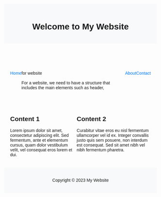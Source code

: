 <!DOCTYPE html>
<html lang="en">
<head>
	<meta charset="UTF-8">
	<meta name="viewport" content="width=device-width, initial-scale=1.0">
	<title>Example HTML5 Document</title>
	<style>
		body {
			font-family: Arial, sans-serif;
		}
		header, nav, main, footer {
			padding: 20px;
			box-sizing: border-box;
		}
		header, footer {
			background-color: #f8f9fa;
			text-align: center;
		}
		nav ul {
			list-style-type: none;
			padding: 0;
			display: flex;
			justify-content: space-around;
		}
		nav a {
			text-decoration: none;
			color: #007bff;
		}
		main {
			display: flex;
			justify-content: space-around;
		}
		canvas {
			border: 1px solid black;
		}
		audio, video {
			display: block;
			margin: 0 auto;
		}
	</style>
</head>
<body>
	<header>
		<h1>Welcome to My Website</h1>
	</header>
	<nav>
		<ul>
			<li><a href="#">Home</a></li>
		for website <br> <br> For a website, we need to have a structure that includes the main elements such as header, 
		<li><a href="#">About</a></li> 
		<li><a href="#">Contact</a></li>
		</ul>
	</nav>
	<main>
		<div>
			<h2>Content 1</h2>
			<p>Lorem ipsum dolor sit amet, consectetur adipiscing elit. Sed fermentum, ante et elementum cursus, quam dolor vestibulum velit, vel consequat eros lorem et dui.</p>
		</div>
		<div>
			<h2>Content 2</h2>
			<p>Curabitur vitae eros eu nisl fermentum ullamcorper vel id ex. Integer convallis justo quis sem posuere, non interdum est consequat. Sed sit amet nibh vel nibh fermentum pharetra.</p>
		</div>
	</main>
	<footer>
		<p>Copyright © 2023 My Website</p>
	</footer>
</body>
</html>
